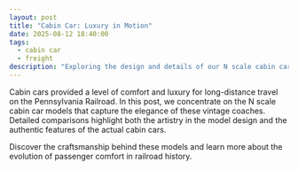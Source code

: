 ```yaml
---
layout: post
title: "Cabin Car: Luxury in Motion"
date: 2025-08-12 18:40:00
tags:
  - cabin car
  - freight
description: "Exploring the design and details of our N scale cabin car models compared to their historical counterparts."
---
```


Cabin cars provided a level of comfort and luxury for long-distance travel on the Pennsylvania Railroad. In this post, we concentrate on the N scale cabin car models that capture the elegance of these vintage coaches. Detailed comparisons highlight both the artistry in the model design and the authentic features of the actual cabin cars.

Discover the craftsmanship behind these models and learn more about the evolution of passenger comfort in railroad history.